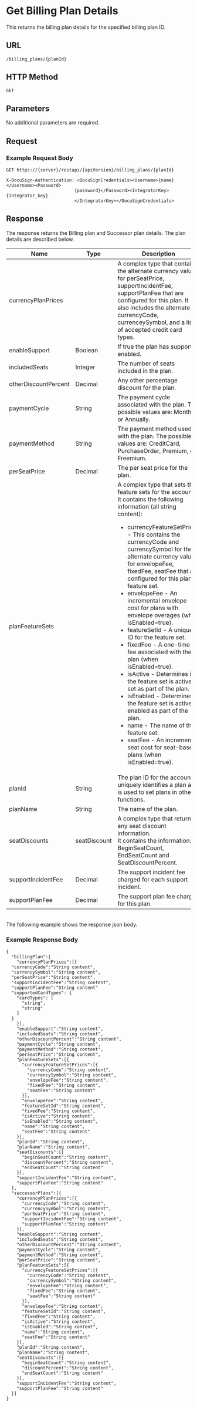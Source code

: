 # Get Billing Plan Details

This returns the billing plan details for the specified billing plan ID.

## URL

    /billing_plans/{planId}

## HTTP Method

    GET

## Parameters

No additional parameters are required.

## Request

### Example Request Body

    GET https://{server}/restapi/{apiVersion}/billing_plans/{planId}
    
    X-DocuSign-Authentication: <DocuSignCredentials><Username>{name}</Username><Password>
                              {password}</Password><IntegratorKey>{integrator_key}
                              </IntegratorKey></DocuSignCredentials>

## Response

The response returns the Billing plan and Successor plan details. The plan details are described below.

|Name|Type|Description|
|----|----|-----------|
|currencyPlanPrices||A complex type that contains the alternate currency values for perSeatPrice, supportIncidentFee, supportPlanFee that are configured for this plan. It also includes the alternate currencyCode, currenceySymbol, and a list of accepted credit card types.|
|enableSupport|Boolean|If true the plan has support enabled.|
|includedSeats|Integer|The number of seats included in the plan.|
|otherDiscountPercent|Decimal|Any other percentage discount for the plan.|
|paymentCycle|String|The payment cycle associated with the plan. The possible values are: Monthly or Annually.|
|paymentMethod|String|The payment method used with the plan. The possible values are: CreditCard, PurchaseOrder, Premium, or Freemium.|
|perSeatPrice|Decimal|The per seat price for the plan.|
|planFeatureSets||A complex type that sets the feature sets for the account. It contains the following information (all string content):<ul><li>currencyFeatureSetPrices - This contains the currencyCode and currencySymbol for the alternate currency values for envelopeFee, fixedFee, seatFee that are configured for this plan feature set.</li><li>envelopeFee - An incremental envelope cost for plans with envelope overages (when isEnabled=true).</li><li>featureSetId - A unique ID for the feature set.</li><li>fixedFee - A one-time fee associated with the plan (when isEnabled=true).</li><li>isActive - Determines if the feature set is actively set as part of the plan.</li><li>isEnabled - Determines if the feature set is actively enabled as part of the plan.</li><li>name - The name of the feature set.</li><li>seatFee - An incremental seat cost for seat-based plans (when isEnabled=true).</li></ul>|
|planId|String|The plan ID for the account. It uniquely identifies a plan and is used to set plans in other functions.|
|planName|String|The name of the plan.|
|seatDiscounts|seatDiscount|A complex type that return any seat discount information.<br/>It contains the information: BeginSeatCount, EndSeatCount and SeatDiscountPercent.|
|supportIncidentFee|Decimal|The support incident fee charged for each support incident.|
|supportPlanFee|Decimal|The support plan fee charged for this plan.|

<br/>
The following example shows the response json body.
<br/>

### Example Response Body

    {
      "billingPlan":{
        "currencyPlanPrices":[{
      "currencyCode":"String content",
      "currencySymbol":"String content",
      "perSeatPrice":"String content",
      "supportIncidentFee":"String content",
      "supportPlanFee":"String content"
      "supportedCardTypes": {
        "cardTypes": [
          "string",
          "string"
        ]
      }
        }],
        "enableSupport":"String content",
        "includedSeats":"String content",
        "otherDiscountPercent":"String content",
        "paymentCycle":"String content",
        "paymentMethod":"String content",
        "perSeatPrice":"String content",
        "planFeatureSets":[{
          "currencyFeatureSetPrices":[{
            "currencyCode":"String content",
            "currencySymbol":"String content",
            "envelopeFee":"String content",
            "fixedFee":"String content",
            "seatFee":"String content"
          }],
          "envelopeFee":"String content",
          "featureSetId":"String content",
          "fixedFee":"String content",
          "isActive":"String content",
          "isEnabled":"String content",
          "name":"String content",
          "seatFee":"String content"
        }],
        "planId":"String content",
        "planName":"String content",
        "seatDiscounts":[{
          "beginSeatCount":"String content",
          "discountPercent":"String content",
          "endSeatCount":"String content"
        }],
        "supportIncidentFee":"String content",
        "supportPlanFee":"String content"
      },
      "successorPlans":[{
        "currencyPlanPrices":[{
          "currencyCode":"String content",
          "currencySymbol":"String content",
          "perSeatPrice":"String content",
          "supportIncidentFee":"String content",
          "supportPlanFee":"String content"
        }],
        "enableSupport":"String content",
        "includedSeats":"String content",
        "otherDiscountPercent":"String content",
        "paymentCycle":"String content",
        "paymentMethod":"String content",
        "perSeatPrice":"String content",
        "planFeatureSets":[{
          "currencyFeatureSetPrices":[{
            "currencyCode":"String content",
            "currencySymbol":"String content",
            "envelopeFee":"String content",
            "fixedFee":"String content",
            "seatFee":"String content"
          }],
          "envelopeFee":"String content",
          "featureSetId":"String content",
          "fixedFee":"String content",
          "isActive":"String content",
          "isEnabled":"String content",
          "name":"String content",
          "seatFee":"String content"
        }],
        "planId":"String content",
        "planName":"String content",
        "seatDiscounts":[{
          "beginSeatCount":"String content",
          "discountPercent":"String content",
          "endSeatCount":"String content"
        }],
        "supportIncidentFee":"String content",
        "supportPlanFee":"String content"
      }]
    }
